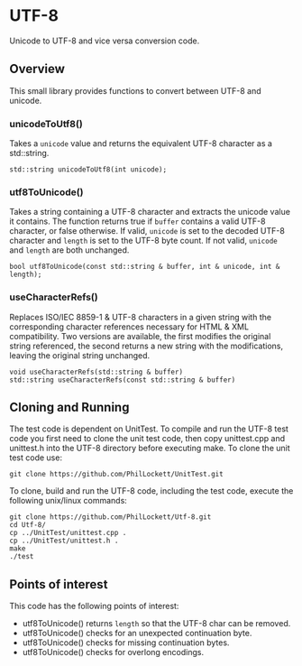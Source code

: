 # UTF-8

Unicode to UTF-8 and vice versa conversion code.

## Overview

This small library provides functions to convert between UTF-8 and unicode.

### unicodeToUtf8()

Takes a `unicode` value and returns the equivalent UTF-8 character as a 
std::string.

    std::string unicodeToUtf8(int unicode);

### utf8ToUnicode()

Takes a string containing a UTF-8 character and extracts the unicode value it
contains. The function returns true if `buffer` contains a valid UTF-8 
character, or false otherwise. If valid, `unicode` is set to the decoded UTF-8
character and `length` is set to the UTF-8 byte count. If not valid, `unicode`
and `length` are both unchanged.

    bool utf8ToUnicode(const std::string & buffer, int & unicode, int & length);

### useCharacterRefs()

Replaces ISO/IEC 8859-1 & UTF-8 characters in a given string with the
corresponding character references necessary for HTML & XML compatibility. Two
versions are available, the first modifies the original string referenced, the
second returns a new string with the modifications, leaving the original string
unchanged.

    void useCharacterRefs(std::string & buffer)
    std::string useCharacterRefs(const std::string & buffer)

## Cloning and Running

The test code is dependent on UnitTest. To compile and run the UTF-8 test code
you first need to clone the unit test code, then copy unittest.cpp and 
unittest.h into the UTF-8 directory before executing make. To clone the unit
test code use:

    git clone https://github.com/PhilLockett/UnitTest.git

To clone, build and run the UTF-8 code, including the test code, execute the 
following unix/linux commands:

    git clone https://github.com/PhilLockett/Utf-8.git
    cd Utf-8/
    cp ../UnitTest/unittest.cpp .
    cp ../UnitTest/unittest.h .
    make
    ./test

## Points of interest

This code has the following points of interest:

  * utf8ToUnicode() returns `length` so that the UTF-8 char can be removed.
  * utf8ToUnicode() checks for an unexpected continuation byte.
  * utf8ToUnicode() checks for missing continuation bytes.
  * utf8ToUnicode() checks for overlong encodings.
